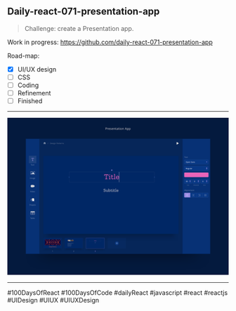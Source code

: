 ## Daily-react-071-presentation-app

> Challenge: create a Presentation app.

Work in progress: https://github.com/daily-react-071-presentation-app


Road-map:

- [x] UI/UX design
- [ ] CSS
- [ ] Coding
- [ ] Refinement
- [ ] Finished

---

![Alt text](src/images/daily-react-071-presentation-app.png?raw=true "App UI")


---

#100DaysOfReact #100DaysOfCode #dailyReact #javascript #react #reactjs #UIDesign #UIUX #UIUXDesign
